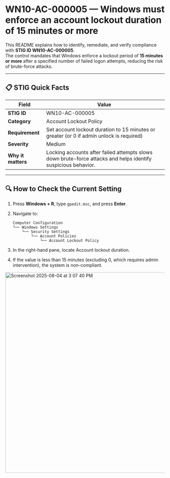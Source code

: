 # WN10-AC-000005 — Windows must enforce an account lockout duration of 15 minutes or more

This README explains how to identify, remediate, and verify compliance with **STIG ID WN10-AC-000005**.  
The control mandates that Windows enforce a lockout period of **15 minutes or more** after a specified number of failed logon attempts, reducing the risk of brute-force attacks.

---

## 📋 STIG Quick Facts

| Field              | Value                                                                 |
|--------------------|-----------------------------------------------------------------------|
| **STIG ID**        | WN10-AC-000005                                                        |
| **Category**       | Account Lockout Policy                                                |
| **Requirement**    | Set account lockout duration to 15 minutes or greater (or 0 if admin unlock is required) |
| **Severity**       | Medium                                                                |
| **Why it matters** | Locking accounts after failed attempts slows down brute-force attacks and helps identify suspicious behavior. |

---

## 🔍 How to Check the Current Setting

1. Press **Windows + R**, type `gpedit.msc`, and press **Enter**.  
2. Navigate to:

   ```text
   Computer Configuration
   └── Windows Settings
       └── Security Settings
           └── Account Policies
               └── Account Lockout Policy
3. In the right-hand pane, locate Account lockout duration.
4. If the value is less than 15 minutes (excluding 0, which requires admin intervention), the system is non-compliant.

<img width="1434" height="634" alt="Screenshot 2025-08-04 at 3 07 40 PM" src="https://github.com/user-attachments/assets/697f8966-f38c-4195-a66c-302d5d45709c" />

